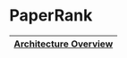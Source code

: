 # PaperRank


|[Architecture Overview](https://docs.google.com/document/d/1U7CSw3BXnk3Qb4DK-jvoeL0mj4tLFNIWwyveFmQ7_y0/edit?usp=sharing)|
|---|